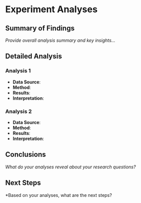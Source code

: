 # Experiment Analyses

## Summary of Findings

*Provide overall analysis summary and key insights...*

## Detailed Analysis

### Analysis 1
- **Data Source**: 
- **Method**: 
- **Results**: 
- **Interpretation**: 

### Analysis 2
- **Data Source**: 
- **Method**: 
- **Results**: 
- **Interpretation**: 

## Conclusions

*What do your analyses reveal about your research questions?*

## Next Steps

*Based on your analyses, what are the next steps?